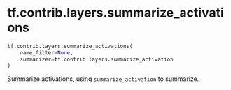 <div itemscope itemtype="http://developers.google.com/ReferenceObject">
<meta itemprop="name" content="tf.contrib.layers.summarize_activations" />
<meta itemprop="path" content="Stable" />
</div>

# tf.contrib.layers.summarize_activations

``` python
tf.contrib.layers.summarize_activations(
    name_filter=None,
    summarizer=tf.contrib.layers.summarize_activation
)
```

Summarize activations, using `summarize_activation` to summarize.